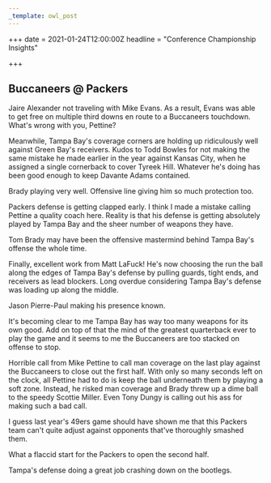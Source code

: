```yaml
---
_template: owl_post
---
```


+++
date = 2021-01-24T12:00:00Z
headline = "Conference Championship Insights"

+++
## Buccaneers @ Packers

Jaire Alexander not traveling with Mike Evans. As a result, Evans was able to get free on multiple third downs en route to a Buccaneers touchdown. What's wrong with you, Pettine?

Meanwhile, Tampa Bay's coverage corners are holding up ridiculously well against Green Bay's receivers. Kudos to Todd Bowles for not making the same mistake he made earlier in the year against Kansas City, when he assigned a single cornerback to cover Tyreek Hill. Whatever he's doing has been good enough to keep Davante Adams contained.

Brady playing very well. Offensive line giving him so much protection too.

Packers defense is getting clapped early. I think I made a mistake calling Pettine a quality coach here. Reality is that his defense is getting absolutely played by Tampa Bay and the sheer number of weapons they have.

Tom Brady may have been the offensive mastermind behind Tampa Bay's offense the whole time.

Finally, excellent work from Matt LaFuck! He's now choosing the run the ball along the edges of Tampa Bay's defense by pulling guards, tight ends, and receivers as lead blockers. Long overdue considering Tampa Bay's defense was loading up along the middle. 

Jason Pierre-Paul making his presence known.

It's becoming clear to me Tampa Bay has way too many weapons for its own good. Add on top of that the mind of the greatest quarterback ever to play the game and it seems to me the Buccaneers are too stacked on offense to stop.

Horrible call from Mike Pettine to call man coverage on the last play against the Buccaneers to close out the first half. With only so many seconds left on the clock, all Pettine had to do is keep the ball underneath them by playing a soft zone. Instead, he risked man coverage and Brady threw up a dime ball to the speedy Scottie Miller. Even Tony Dungy is calling out his ass for making such a bad call.

I guess last year's 49ers game should have shown me that this Packers team can't quite adjust against opponents that've thoroughly smashed them.

What a flaccid start for the Packers to open the second half.

Tampa's defense doing a great job crashing down on the bootlegs.

